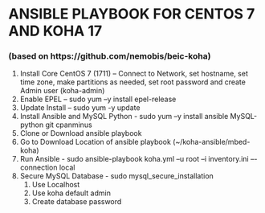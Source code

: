 <h1>ANSIBLE PLAYBOOK FOR CENTOS 7 AND KOHA 17</h1> 
<h3>(based on https://github.com/nemobis/beic-koha)</h3>

<ol>
  <li>Install Core CentOS 7 (1711) – Connect to Network, set hostname, set time zone, make partitions as needed, set root password and create Admin user (koha-admin) </li>
  <li>Enable EPEL – sudo yum –y install epel-release</li>
  <li>Update Install – sudo yum -y update</li>
  <li>Install Ansible and MySQL Python - sudo yum –y install ansible MySQL-python git cpanminus</li>
  <li>Clone or Download ansible playbook</li>
  <li>Go to Download Location of ansible playbook (~/koha-ansible/mbed-koha)</li>
  <li>Run Ansible - sudo ansible-playbook koha.yml –u root –i inventory.ini –-connection local</li>
  <li>Secure MySQL Database - sudo mysql_secure_installation
  <ol>
    <li>Use Localhost</li>
    <li>Use koha default admin</li>
    <li>Create database password</li>
  </ol>
  </li>
</ol>
